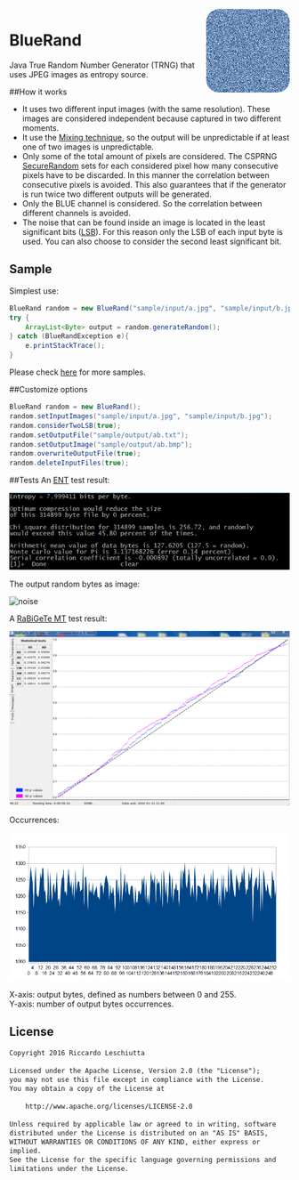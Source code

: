 <img align="right" src="bluerand-logo.png"/>

# BlueRand
Java True Random Number Generator (TRNG) that uses JPEG images as entropy source.

##How it works
* It uses two different input images (with the same resolution). These images are considered independent because captured in two different moments. 
* It use the [Mixing technique](https://tools.ietf.org/html/rfc4086#section-5), so the output will be unpredictable if at least one  of two images is unpredictable.
* Only some of the total amount of pixels are considered. The CSPRNG [SecureRandom](https://docs.oracle.com/javase/7/docs/api/java/security/SecureRandom.html) sets for each considered pixel how many consecutive pixels have to be discarded. In this manner the correlation between consecutive pixels is avoided. This also guarantees that if the generator is run twice two different outputs will be generated.
* Only the BLUE channel is considered. So the correlation between different channels is avoided.
* The noise that can be found inside an image is located in the least significant bits ([LSB](https://en.wikipedia.org/wiki/Least_significant_bit)). For this reason only the LSB of each input byte is used. You can also choose to consider the second least significant bit.

## Sample
Simplest use:
```java
BlueRand random = new BlueRand("sample/input/a.jpg", "sample/input/b.jpg");
try {
	ArrayList<Byte> output = random.generateRandom();
} catch (BlueRandException e){
	e.printStackTrace();
}
```
Please check [here](sample/Sample.java) for more samples.

##Customize options
```java
BlueRand random = new BlueRand();
random.setInputImages("sample/input/a.jpg", "sample/input/b.jpg");
random.considerTwoLSB(true);
random.setOutputFile("sample/output/ab.txt");
random.setOutputImage("sample/output/ab.bmp");
random.overwriteOutputFile(true);
random.deleteInputFiles(true);
```

##Tests
An [ENT](http://www.fourmilab.ch/random/) test result:

![test-ent](tests/ent_test.PNG)

The output random bytes as image:

![noise](https://github.com/prgpascal/bluerand/blob/master/sample/output/multiRuns_output.bmp)

A [RaBiGeTe MT](http://cristianopi.altervista.org/RaBiGeTe_MT/) test result:

![test-rabigete](tests/rabigete_test.PNG)

Occurrences:<br>

![test-occurrences](tests/occurrences_test.PNG)

X-axis: output bytes, defined as numbers between 0 and 255.<br>
Y-axis: number of output bytes occurrences.

## License
	Copyright 2016 Riccardo Leschiutta

	Licensed under the Apache License, Version 2.0 (the "License");
	you may not use this file except in compliance with the License.
	You may obtain a copy of the License at
	
		http://www.apache.org/licenses/LICENSE-2.0

	Unless required by applicable law or agreed to in writing, software
	distributed under the License is distributed on an "AS IS" BASIS,
	WITHOUT WARRANTIES OR CONDITIONS OF ANY KIND, either express or implied.
	See the License for the specific language governing permissions and
	limitations under the License.
